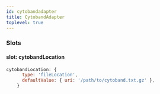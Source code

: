 ```yaml
---
id: cytobandadapter
title: CytobandAdapter
toplevel: true
---
```


### Slots

#### slot: cytobandLocation

```js
cytobandLocation: {
      type: 'fileLocation',
      defaultValue: { uri: '/path/to/cytoband.txt.gz' },
    }
```
